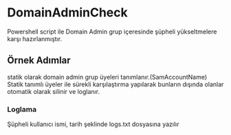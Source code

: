 # DomainAdminCheck
Powershell script ile Domain Admin grup içeresinde şüpheli yükseltmelere karşı hazırlanmıştır.

## Örnek Adımlar
statik olarak domain admin grup üyeleri tanımlanır.(SamAccountName)
Statik tanımlı üyeler ile sürekli karşılaştırma yapılarak bunların dışında olanlar otomatik olarak silinir ve loglanır.

### Loglama

Şüpheli kullanıcı ismi, tarih şeklinde logs.txt dosyasına yazılır
